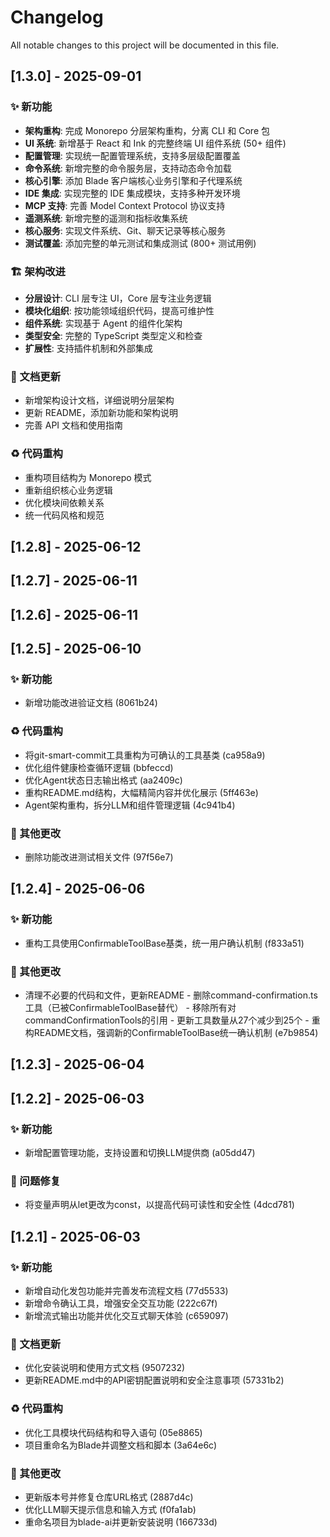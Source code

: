 # Changelog

All notable changes to this project will be documented in this file.

## [1.3.0] - 2025-09-01

### ✨ 新功能

- **架构重构**: 完成 Monorepo 分层架构重构，分离 CLI 和 Core 包
- **UI 系统**: 新增基于 React 和 Ink 的完整终端 UI 组件系统 (50+ 组件)
- **配置管理**: 实现统一配置管理系统，支持多层级配置覆盖
- **命令系统**: 新增完整的命令服务层，支持动态命令加载
- **核心引擎**: 添加 Blade 客户端核心业务引擎和子代理系统
- **IDE 集成**: 实现完整的 IDE 集成模块，支持多种开发环境
- **MCP 支持**: 完善 Model Context Protocol 协议支持
- **遥测系统**: 新增完整的遥测和指标收集系统
- **核心服务**: 实现文件系统、Git、聊天记录等核心服务
- **测试覆盖**: 添加完整的单元测试和集成测试 (800+ 测试用例)

### 🏗️ 架构改进

- **分层设计**: CLI 层专注 UI，Core 层专注业务逻辑
- **模块化组织**: 按功能领域组织代码，提高可维护性
- **组件系统**: 实现基于 Agent 的组件化架构
- **类型安全**: 完整的 TypeScript 类型定义和检查
- **扩展性**: 支持插件机制和外部集成

### 📝 文档更新

- 新增架构设计文档，详细说明分层架构
- 更新 README，添加新功能和架构说明
- 完善 API 文档和使用指南

### ♻️ 代码重构

- 重构项目结构为 Monorepo 模式
- 重新组织核心业务逻辑
- 优化模块间依赖关系
- 统一代码风格和规范

## [1.2.8] - 2025-06-12

## [1.2.7] - 2025-06-11

## [1.2.6] - 2025-06-11

## [1.2.5] - 2025-06-10

### ✨ 新功能

- 新增功能改进验证文档 (8061b24)

### ♻️ 代码重构

- 将git-smart-commit工具重构为可确认的工具基类 (ca958a9)
- 优化组件健康检查循环逻辑 (bbfeccd)
- 优化Agent状态日志输出格式 (aa2409c)
- 重构README.md结构，大幅精简内容并优化展示 (5ff463e)
- Agent架构重构，拆分LLM和组件管理逻辑 (4c941b4)

### 🔧 其他更改

- 删除功能改进测试相关文件 (97f56e7)

## [1.2.4] - 2025-06-06

### ✨ 新功能

- 重构工具使用ConfirmableToolBase基类，统一用户确认机制 (f833a51)

### 🔧 其他更改

- 清理不必要的代码和文件，更新README - 删除command-confirmation.ts工具（已被ConfirmableToolBase替代） - 移除所有对commandConfirmationTools的引用 - 更新工具数量从27个减少到25个 - 重构README文档，强调新的ConfirmableToolBase统一确认机制 (e7b9854)

## [1.2.3] - 2025-06-04

## [1.2.2] - 2025-06-03

### ✨ 新功能

- 新增配置管理功能，支持设置和切换LLM提供商 (a05dd47)

### 🐛 问题修复

- 将变量声明从let更改为const，以提高代码可读性和安全性 (4dcd781)

## [1.2.1] - 2025-06-03

### ✨ 新功能

- 新增自动化发包功能并完善发布流程文档 (77d5533)
- 新增命令确认工具，增强安全交互功能 (222c67f)
- 新增流式输出功能并优化交互式聊天体验 (c659097)

### 📝 文档更新

- 优化安装说明和使用方式文档 (9507232)
- 更新README.md中的API密钥配置说明和安全注意事项 (57331b2)

### ♻️ 代码重构

- 优化工具模块代码结构和导入语句 (05e8865)
- 项目重命名为Blade并调整文档和脚本 (3a64e6c)

### 🔧 其他更改

- 更新版本号并修复仓库URL格式 (2887d4c)
- 优化LLM聊天提示信息和输入方式 (f0fa1ab)
- 重命名项目为blade-ai并更新安装说明 (166733d)